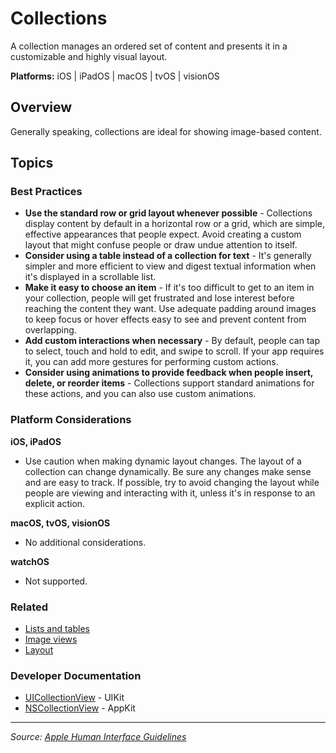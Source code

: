 # Collections

A collection manages an ordered set of content and presents it in a customizable and highly visual layout.

**Platforms:** iOS | iPadOS | macOS | tvOS | visionOS

## Overview

Generally speaking, collections are ideal for showing image-based content.

## Topics

### Best Practices

- **Use the standard row or grid layout whenever possible** - Collections display content by default in a horizontal row or a grid, which are simple, effective appearances that people expect. Avoid creating a custom layout that might confuse people or draw undue attention to itself.
- **Consider using a table instead of a collection for text** - It's generally simpler and more efficient to view and digest textual information when it's displayed in a scrollable list.
- **Make it easy to choose an item** - If it's too difficult to get to an item in your collection, people will get frustrated and lose interest before reaching the content they want. Use adequate padding around images to keep focus or hover effects easy to see and prevent content from overlapping.
- **Add custom interactions when necessary** - By default, people can tap to select, touch and hold to edit, and swipe to scroll. If your app requires it, you can add more gestures for performing custom actions.
- **Consider using animations to provide feedback when people insert, delete, or reorder items** - Collections support standard animations for these actions, and you can also use custom animations.

### Platform Considerations

**iOS, iPadOS**  
- Use caution when making dynamic layout changes. The layout of a collection can change dynamically. Be sure any changes make sense and are easy to track. If possible, try to avoid changing the layout while people are viewing and interacting with it, unless it's in response to an explicit action.

**macOS, tvOS, visionOS**  
- No additional considerations.

**watchOS**  
- Not supported.

### Related

- [Lists and tables](https://developer.apple.com/design/human-interface-guidelines/lists-and-tables)
- [Image views](https://developer.apple.com/design/human-interface-guidelines/image-views)
- [Layout](https://developer.apple.com/design/human-interface-guidelines/layout)

### Developer Documentation

- [UICollectionView](https://developer.apple.com/documentation/uikit/uicollectionview) - UIKit
- [NSCollectionView](https://developer.apple.com/documentation/appkit/nscollectionview) - AppKit

---

*Source: [Apple Human Interface Guidelines](https://developer.apple.com/design/human-interface-guidelines/collections)*